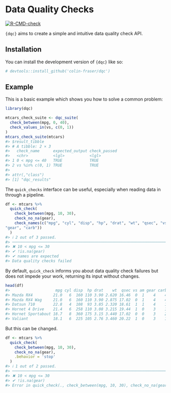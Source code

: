 
<!-- README.md is generated from README.Rmd. Please edit that file -->

# Data Quality Checks

<!-- badges: start -->

[![R-CMD-check](https://github.com/colin-fraser/dqc/actions/workflows/R-CMD-check.yaml/badge.svg)](https://github.com/colin-fraser/dqc/actions/workflows/R-CMD-check.yaml)
<!-- badges: end -->

`{dqc}` aims to create a simple and intuitive data quality check API.

## Installation

You can install the development version of `{dqc}` like so:

``` r
# devtools::install_github('colin-fraser/dqc')
```

## Example

This is a basic example which shows you how to solve a common problem:

``` r
library(dqc)

mtcars_check_suite <- dqc_suite(
  check_between(mpg, 0, 40),
  check_values_in(vs, c(0, 1))
)
mtcars_check_suite(mtcars)
#> $result_tibble
#> # A tibble: 2 × 3
#>   check_name      expected_output check_passed
#>   <chr>           <lgl>           <lgl>       
#> 1 0 < mpg <= 40   TRUE            TRUE        
#> 2 vs %in% c(0, 1) TRUE            TRUE        
#> 
#> attr(,"class")
#> [1] "dqc_results"
```

The `quick_checks` interface can be useful, especially when reading data
in through a pipeline.

``` r
df <- mtcars %>% 
  quick_check(
    check_between(mpg, 10, 30),
    check_no_na(gear),
    check_names(c("mpg", "cyl", "disp", "hp", "drat", "wt", "qsec", "vs", "am", 
"gear", "carb"))
  )
#> ℹ 2 out of 3 passed.
#> ────────────────────────────────────────────────────────────────────────────────
#> ✖ 10 < mpg <= 30
#> ✔ !is.na(gear)
#> ✔ names are expected
#> Data quality checks failed
```

By default, `quick_check` informs you about data quality check failures
but does not impede your work, returning its input without changes.

``` r
head(df)
#>                    mpg cyl disp  hp drat    wt  qsec vs am gear carb
#> Mazda RX4         21.0   6  160 110 3.90 2.620 16.46  0  1    4    4
#> Mazda RX4 Wag     21.0   6  160 110 3.90 2.875 17.02  0  1    4    4
#> Datsun 710        22.8   4  108  93 3.85 2.320 18.61  1  1    4    1
#> Hornet 4 Drive    21.4   6  258 110 3.08 3.215 19.44  1  0    3    1
#> Hornet Sportabout 18.7   8  360 175 3.15 3.440 17.02  0  0    3    2
#> Valiant           18.1   6  225 105 2.76 3.460 20.22  1  0    3    1
```

But this can be changed.

``` r
df <- mtcars %>% 
  quick_check(
    check_between(mpg, 10, 30),
    check_no_na(gear),
    .behavior = 'stop'
  )
#> ℹ 1 out of 2 passed.
#> ────────────────────────────────────────────────────────────────────────────────
#> ✖ 10 < mpg <= 30
#> ✔ !is.na(gear)
#> Error in quick_check(., check_between(mpg, 10, 30), check_no_na(gear), : Data quality checks failed
```
